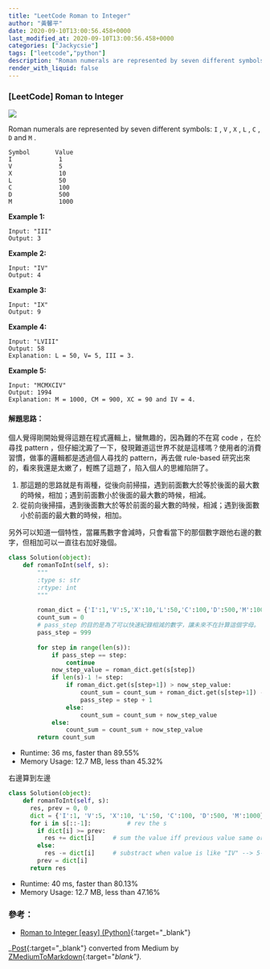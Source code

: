 ```yaml
---
title: "LeetCode Roman to Integer"
author: "黃馨平"
date: 2020-09-10T13:00:56.458+0000
last_modified_at: 2020-09-10T13:00:56.458+0000
categories: ["Jackycsie"]
tags: ["leetcode","python"]
description: "Roman numerals are represented by seven different symbols: I, V, X, L, C, D and M."
render_with_liquid: false
---
```


### \[LeetCode\] Roman to Integer


![](https://miro.medium.com/max/1400/1*eYZofjrD0z3j5PTyW0n4BQ.jpeg)


Roman numerals are represented by seven different symbols: `I` , `V` , `X` , `L` , `C` , `D` and `M` \.
```
Symbol       Value
I             1
V             5
X             10
L             50
C             100
D             500
M             1000
```

**Example 1:**
```
Input: "III"
Output: 3
```

**Example 2:**
```
Input: "IV"
Output: 4
```

**Example 3:**
```
Input: "IX"
Output: 9
```

**Example 4:**
```
Input: "LVIII"
Output: 58
Explanation: L = 50, V= 5, III = 3.
```

**Example 5:**
```
Input: "MCMXCIV"
Output: 1994
Explanation: M = 1000, CM = 900, XC = 90 and IV = 4.
```
#### 解題思路：

個人覺得剛開始覺得這題在程式邏輯上，蠻無趣的，因為難的不在寫 code ，在於尋找 pattern ，但仔細沈澱了一下，發現難道這世界不就是這樣嗎？使用者的消費習慣，做事的邏輯都是透過個人尋找的 pattern，再去做 rule\-based 研究出來的，看來我還是太嫩了，輕瞧了這題了，陷入個人的思維陷阱了。
1. 那這題的思路就是有兩種，從後向前掃描，遇到前面數大於等於後面的最大數的時候，相加；遇到前面數小於後面的最大數的時候，相減。
2. 從前向後掃描，遇到後面數大於等於前面的最大數的時候，相減；遇到後面數小於前面的最大數的時候，相加。


另外可以知道一個特性，當羅馬數字會減時，只會看當下的那個數字跟他右邊的數字，但相加可以一直往右加好幾個。
```py
class Solution(object):
    def romanToInt(self, s):
        """
        :type s: str
        :rtype: int
        """
        
        roman_dict = {'I':1,'V':5,'X':10,'L':50,'C':100,'D':500,'M':1000}
        count_sum = 0
        # pass_step 的目的是為了可以快速紀錄相減的數字，讓未來不在計算這個字母。
        pass_step = 999
        
        for step in range(len(s)):
            if pass_step == step:
                continue
            now_step_value = roman_dict.get(s[step])
            if len(s)-1 != step:
                if roman_dict.get(s[step+1]) > now_step_value:
                    count_sum = count_sum + roman_dict.get(s[step+1]) - now_step_value
                    pass_step = step + 1
                else:
                    count_sum = count_sum + now_step_value
            else:
                count_sum = count_sum + now_step_value
        return count_sum
```
- Runtime: 36 ms, faster than 89\.55%
- Memory Usage: 12\.7 MB, less than 45\.32%


右邊算到左邊
```py
class Solution(object):
    def romanToInt(self, s):
      res, prev = 0, 0
      dict = {'I':1, 'V':5, 'X':10, 'L':50, 'C':100, 'D':500, 'M':1000}
      for i in s[::-1]:          # rev the s
        if dict[i] >= prev:
          res += dict[i]     # sum the value iff previous value same or more
        else:
          res -= dict[i]     # substract when value is like "IV" --> 5-1, "IX" --> 10 -1 etc 
        prev = dict[i]
      return res
```
- Runtime: 40 ms, faster than 80\.13%
- Memory Usage: 12\.7 MB, less than 47\.16%

### 參考：
- [Roman to Integer \[easy\] \(Python\)](https://blog.csdn.net/coder_orz/article/details/51448537){:target="_blank"}



_[Post](https://medium.com/jacky-life/leetcode-roman-to-integer-2f1d9374730b){:target="_blank"} converted from Medium by [ZMediumToMarkdown](https://github.com/ZhgChgLi/ZMediumToMarkdown){:target="_blank"}._
